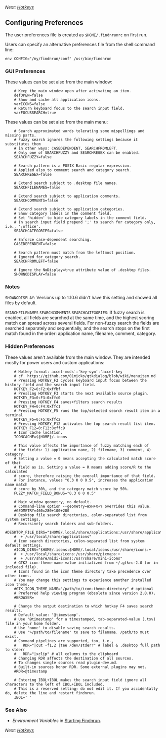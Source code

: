 _Next: [Hotkeys](hotkey.md)_

## Configuring Preferences

The user preferences file is created as `$HOME/.findnrunrc` on first run.

Users can specify an alternative preferences file from the shell command
line:

    env CONFIG="/my/findnrun/conf" /usr/bin/findnrun

### GUI Preferences

These values can be set also from the main window:
```gettext
    # Keep the main window open after activating an item.
    defOPEN=false
    # Show and cache all application icons.
    varICONS=false
    # Return keyboard focus to the search input field.
    varFOCUSSEARCH=true
```

These values can be set also from the main menu:
```gettext
    # Search approximated words tolerating some mispellings and missing parts.
    # Fuzzy search ignores the following settings because it substitutes them
    # in other ways: CASEDEPENDENT, SEARCHFROMLEFT.
    # Only one of SEARCHFUZZY and SEARCHREGEX can be enabled.
    SEARCHFUZZY=false
```

```gettext
    # Search pattern is a POSIX Basic regular expression.
    # Applied also to comment search and category search.
    SEARCHREGEX=false
```

```gettext
    # Extend search subject to .desktop file names.
    SEARCHFILENAMES=false
```

```gettext
    # Extend search subject to application comments.
    SEARCHCOMMENTS=false
```

```gettext
    # Extend search subject to application categories.
    # Show category labels in the comment field.
    # Set 'hidden' to hide category labels in the comment field.
    # In search input field prepend ';' to search for category only, i.e., ';office'.
    SEARCHCATEGORIES=false
```

```gettext
    # Enforce case-dependent searching.
    CASEDEPENDENT=false
```

```gettext
    # Search pattern must match from the leftmost position.
    # Ignored for category search.
    SEARCHFROMLEFT=false
```

```gettext
    # Ignore the NoDisplay=true attribute value of .desktop files.
    SHOWNODISPLAY=false
```
 
### Notes

`SHOWNODISPLAY`: Versions up to 1.10.6 didn't have this setting and showed all
files by default.

`SEARCHFILENAMES` `SEARCHCOMMENTS` `SEARCHCATEGORIES`: If fuzzy search is
enabled, all fields are searched at the same time, and the highest scoring
match can spread across several fields. For non-fuzzy search the fields are
searched separately and sequentially, and the search stops on the first
match found in the order: application name, filename, comment, category.

### Hidden Preferences

These values aren't available from the main window. They are intended mostly for
power users and custom applications:
```gettext
    # Hotkey format: accel-mods':'key-sym':'accel-key
    # cf. https://github.com/01micko/gtkdialog/blob/wiki/menuitem.md
    # Pressing HOTKEY_F2 cycles keyboard input focus between the history field and the search input field.
    HOTKEY_F2=0:F2:0xffbf
    # Pressing HOTKEY_F3 starts the next available source plugin.
    HOTKEY_F3=0:F3:0xffc0
    # Pressing HOTKEY_F4 saves+filters search results
    HOTKEY_F4=0:F4:0xffc1
    # Pressing HOTKEY_F5 runs the top/selected search result item in a terminal
    HOTKEY_F5=0:F5:0xffc2
    # Pressing HOTKEY_F12 activates the top search result list item.
    HOTKEY_F12=0:F12:0xffc9
    # Icon cache location.
    ICONCACHE=${HOME}/.icons
```

```gettext
    # This value affects the importance of fuzzy matching each of
    # the fields: 1) application name, 2) filename, 3) comment, 4) category.
    # Setting a value = 0 means accepting the calculated match score of that
    # field as is. Setting a value = R means adding score/R to the calculated
    # score, therefore raising the overall importance of that field.
    # For instance, values "0.3 0 0 0.5", increases the application name match
    # score by 30%, and the category match score by 50%.
    FUZZY_MATCH_FIELD_BONUS="0.3 0 0 0.5"
```

```gettext
    # Main window geometry, no default.
    # Command-line option --geometry=WxH+X+Y overrides this value.
    #GEOMETRY=460x280+100+200
    # Desktop file search directories, colon-separated list from system settings.
    # Recursively search folders and sub-folders.
    #DESKTOP_FILE_DIRS="$HOME/.local/share/applications:/usr/share/applications:+
    #  + /usr/local/share/applications"
    # Icon search directories, colon-separated list from system default settings.
    #ICON_DIRS="$HOME/.icons:$HOME/.local/icons:/usr/share/icons:+
    #  + /usr/local/share/icons:/usr/share/pixmaps:+
    #  + /usr/share/midi-icons:/usr/share/mini-icons"
    # GTK2 icon-theme-name value initialized from ~/.gtkrc-2.0 (or in included file).
    # Icons found in the icon theme directory take precedence over other icons.
    # You may change this settings to experience another installed icon theme.
    #GTK_ICON_THEME_NAME="/path/to/icon-theme-directory" # optional
    # Preferred help viewing program (obsolete since version 2.0.0).
    #BROWSER=
```

```gettext
    # Change the output destination to which hotkey F4 saves search results.
    # Default value: '@timestamp'.
    # Use '@timestamp' for a timestamped, tab-separated-value (.tsv) file in your home folder.
    # Use 'none' to disable saving search results.
    # Use '>/path/to/filename' to save to filename. /path/to must exist.
    # Command pipelines are supported, too, i.e.,
    #   RDR="|cut -f1,2 |tee /dev/stderr" # label & .desktop full path to stderr
    #   RDR="|xclip" # all columns to the clipboard
    # Changing RDR affects the destination of all sources.
    # To changes single sources read plugin-dev.md.
    # Built-in sources honor RDR. Some external plugins may not.
    #RDR=@timestamp
```

```gettext
    # Entering IBOL+IBOL makes the search input field ignore all characters to the left of IBOL+IBOL included. 
    # This is a reserved setting; do not edit it. If you accidentally do, delete the line and restart findnrun.
    IBOL=' '
```

### See Also

 * _Environment Variables_ in [Starting Findnrun](running.md).

_Next: [Hotkeys](hotkey.md)_
